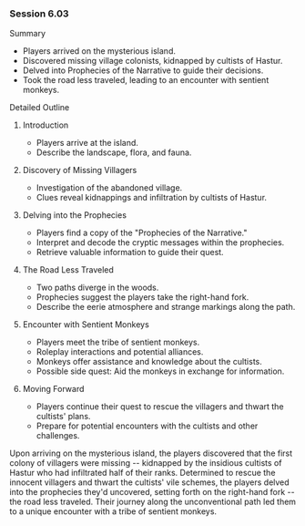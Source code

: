 ### Session 6.03 ###

 Summary
* Players arrived on the mysterious island.
* Discovered missing village colonists, kidnapped by cultists of Hastur.
* Delved into Prophecies of the Narrative to guide their decisions.
* Took the road less traveled, leading to an encounter with sentient monkeys.

 Detailed Outline

1. Introduction
   * Players arrive at the island.
   * Describe the landscape, flora, and fauna.
 
2. Discovery of Missing Villagers
   * Investigation of the abandoned village.
   * Clues reveal kidnappings and infiltration by cultists of Hastur.

3. Delving into the Prophecies
   * Players find a copy of the "Prophecies of the Narrative."
   * Interpret and decode the cryptic messages within the prophecies.
   * Retrieve valuable information to guide their quest.

4. The Road Less Traveled
   * Two paths diverge in the woods.
   * Prophecies suggest the players take the right-hand fork.
   * Describe the eerie atmosphere and strange markings along the path.

5. Encounter with Sentient Monkeys
   * Players meet the tribe of sentient monkeys.
   * Roleplay interactions and potential alliances.
   * Monkeys offer assistance and knowledge about the cultists.
   * Possible side quest: Aid the monkeys in exchange for information.

6. Moving Forward
   * Players continue their quest to rescue the villagers and thwart the cultists' plans.
   * Prepare for potential encounters with the cultists and other challenges.




Upon arriving on the mysterious island, the players discovered that the first colony of villagers were missing -- kidnapped by the insidious cultists of Hastur who had infiltrated half of their ranks. Determined to rescue the innocent villagers and thwart the cultists' vile schemes, the players delved into the prophecies they'd uncovered, setting forth on the right-hand fork -- the road less traveled.
Their journey along the unconventional path led them to a unique encounter with a tribe of sentient monkeys.